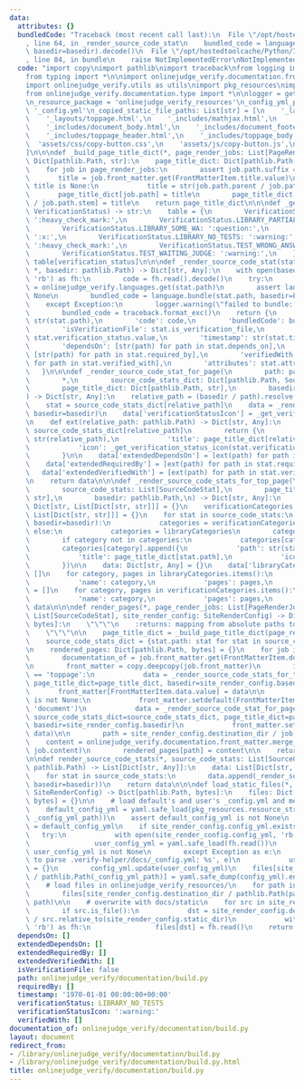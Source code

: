 ```yaml
---
data:
  attributes: {}
  bundledCode: "Traceback (most recent call last):\n  File \"/opt/hostedtoolcache/Python/3.8.5/x64/lib/python3.8/site-packages/onlinejudge_verify/documentation/build.py\"\
    , line 64, in _render_source_code_stat\n    bundled_code = language.bundle(stat.path,\
    \ basedir=basedir).decode()\n  File \"/opt/hostedtoolcache/Python/3.8.5/x64/lib/python3.8/site-packages/onlinejudge_verify/languages/python.py\"\
    , line 84, in bundle\n    raise NotImplementedError\nNotImplementedError\n"
  code: "import copy\nimport pathlib\nimport traceback\nfrom logging import getLogger\n\
    from typing import *\n\nimport onlinejudge_verify.documentation.front_matter\n\
    import onlinejudge_verify.utils as utils\nimport pkg_resources\nimport yaml\n\
    from onlinejudge_verify.documentation.type import *\n\nlogger = getLogger(__name__)\n\
    \n_resource_package = 'onlinejudge_verify_resources'\n_config_yml_path: str =\
    \ '_config.yml'\n_copied_static_file_paths: List[str] = [\n    '_layouts/document.html',\n\
    \    '_layouts/toppage.html',\n    '_includes/mathjax.html',\n    '_includes/document_header.html',\n\
    \    '_includes/document_body.html',\n    '_includes/document_footer.html',\n\
    \    '_includes/toppage_header.html',\n    '_includes/toppage_body.html',\n  \
    \  'assets/css/copy-button.css',\n    'assets/js/copy-button.js',\n    'Gemfile',\n\
    ]\n\n\ndef _build_page_title_dict(*, page_render_jobs: List[PageRenderJob]) ->\
    \ Dict[pathlib.Path, str]:\n    page_title_dict: Dict[pathlib.Path, str] = {}\n\
    \    for job in page_render_jobs:\n        assert job.path.suffix == '.md'\n \
    \       title = job.front_matter.get(FrontMatterItem.title.value)\n        if\
    \ title is None:\n            title = str(job.path.parent / job.path.stem)\n \
    \       page_title_dict[job.path] = title\n        page_title_dict[job.path.parent\
    \ / job.path.stem] = title\n    return page_title_dict\n\n\ndef _get_verification_status_icon(verification_status:\
    \ VerificationStatus) -> str:\n    table = {\n        VerificationStatus.LIBRARY_ALL_AC:\
    \ ':heavy_check_mark:',\n        VerificationStatus.LIBRARY_PARTIAL_AC: ':question:',\n\
    \        VerificationStatus.LIBRARY_SOME_WA: ':question:',\n        VerificationStatus.LIBRARY_ALL_WA:\
    \ ':x:',\n        VerificationStatus.LIBRARY_NO_TESTS: ':warning:',\n        VerificationStatus.TEST_ACCEPTED:\
    \ ':heavy_check_mark:',\n        VerificationStatus.TEST_WRONG_ANSWER: ':x:',\n\
    \        VerificationStatus.TEST_WAITING_JUDGE: ':warning:',\n    }\n    return\
    \ table[verification_status]\n\n\ndef _render_source_code_stat(stat: SourceCodeStat,\
    \ *, basedir: pathlib.Path) -> Dict[str, Any]:\n    with open(basedir / stat.path,\
    \ 'rb') as fh:\n        code = fh.read().decode()\n    try:\n        language\
    \ = onlinejudge_verify.languages.get(stat.path)\n        assert language is not\
    \ None\n        bundled_code = language.bundle(stat.path, basedir=basedir).decode()\n\
    \    except Exception:\n        logger.warning(\"failed to bundle: %s\", str(stat.path))\n\
    \        bundled_code = traceback.format_exc()\n    return {\n        'path':\
    \ str(stat.path),\n        'code': code,\n        'bundledCode': bundled_code,\n\
    \        'isVerificationFile': stat.is_verification_file,\n        'verificationStatus':\
    \ stat.verification_status.value,\n        'timestamp': str(stat.timestamp),\n\
    \        'dependsOn': [str(path) for path in stat.depends_on],\n        'requiredBy':\
    \ [str(path) for path in stat.required_by],\n        'verifiedWith': [str(path)\
    \ for path in stat.verified_with],\n        'attributes': stat.attributes,\n \
    \   }\n\n\ndef _render_source_code_stat_for_page(\n        path: pathlib.Path,\n\
    \        *,\n        source_code_stats_dict: Dict[pathlib.Path, SourceCodeStat],\n\
    \        page_title_dict: Dict[pathlib.Path, str],\n        basedir: pathlib.Path,\n\
    ) -> Dict[str, Any]:\n    relative_path = (basedir / path).resolve().relative_to(basedir)\n\
    \    stat = source_code_stats_dict[relative_path]\n    data = _render_source_code_stat(stat,\
    \ basedir=basedir)\n    data['verificationStatusIcon'] = _get_verification_status_icon(stat.verification_status)\n\
    \n    def ext(relative_path: pathlib.Path) -> Dict[str, Any]:\n        stat =\
    \ source_code_stats_dict[relative_path]\n        return {\n            'path':\
    \ str(relative_path),\n            'title': page_title_dict[relative_path],\n\
    \            'icon': _get_verification_status_icon(stat.verification_status),\n\
    \        }\n\n    data['extendedDependsOn'] = [ext(path) for path in stat.depends_on]\n\
    \    data['extendedRequiredBy'] = [ext(path) for path in stat.required_by]\n \
    \   data['extendedVerifiedWith'] = [ext(path) for path in stat.verified_with]\n\
    \n    return data\n\n\ndef _render_source_code_stats_for_top_page(\n        *,\n\
    \        source_code_stats: List[SourceCodeStat],\n        page_title_dict: Dict[pathlib.Path,\
    \ str],\n        basedir: pathlib.Path,\n) -> Dict[str, Any]:\n    libraryCategories:\
    \ Dict[str, List[Dict[str, str]]] = {}\n    verificationCategories: Dict[str,\
    \ List[Dict[str, str]]] = {}\n    for stat in source_code_stats:\n        if utils.is_verification_file(stat.path,\
    \ basedir=basedir):\n            categories = verificationCategories\n       \
    \ else:\n            categories = libraryCategories\n        category = str(stat.path.parent)\n\
    \        if category not in categories:\n            categories[category] = []\n\
    \        categories[category].append({\n            'path': str(stat.path),\n\
    \            'title': page_title_dict[stat.path],\n            'icon': _get_verification_status_icon(stat.verification_status),\n\
    \        })\n\n    data: Dict[str, Any] = {}\n    data['libraryCategories'] =\
    \ []\n    for category, pages in libraryCategories.items():\n        data['libraryCategories'].append({\n\
    \            'name': category,\n            'pages': pages,\n        })\n    data['verificationCategories']\
    \ = []\n    for category, pages in verificationCategories.items():\n        data['verificationCategories'].append({\n\
    \            'name': category,\n            'pages': pages,\n        })\n    return\
    \ data\n\n\ndef render_pages(*, page_render_jobs: List[PageRenderJob], source_code_stats:\
    \ List[SourceCodeStat], site_render_config: SiteRenderConfig) -> Dict[pathlib.Path,\
    \ bytes]:\n    \"\"\"\n    :returns: mapping from absolute paths to file contents\n\
    \    \"\"\"\n\n    page_title_dict = _build_page_title_dict(page_render_jobs=page_render_jobs)\n\
    \    source_code_stats_dict = {stat.path: stat for stat in source_code_stats}\n\
    \n    rendered_pages: Dict[pathlib.Path, bytes] = {}\n    for job in page_render_jobs:\n\
    \        documentation_of = job.front_matter.get(FrontMatterItem.documentation_of.value)\n\
    \n        front_matter = copy.deepcopy(job.front_matter)\n        if front_matter.get(FrontMatterItem.layout.value)\
    \ == 'toppage':\n            data = _render_source_code_stats_for_top_page(source_code_stats=source_code_stats,\
    \ page_title_dict=page_title_dict, basedir=site_render_config.basedir)\n     \
    \       front_matter[FrontMatterItem.data.value] = data\n\n        elif documentation_of\
    \ is not None:\n            front_matter.setdefault(FrontMatterItem.layout.value,\
    \ 'document')\n            data = _render_source_code_stat_for_page(pathlib.Path(documentation_of),\
    \ source_code_stats_dict=source_code_stats_dict, page_title_dict=page_title_dict,\
    \ basedir=site_render_config.basedir)\n            front_matter.setdefault(FrontMatterItem.data.value,\
    \ data)\n\n        path = site_render_config.destination_dir / job.path\n    \
    \    content = onlinejudge_verify.documentation.front_matter.merge_front_matter(front_matter,\
    \ job.content)\n        rendered_pages[path] = content\n\n    return rendered_pages\n\
    \n\ndef render_source_code_stats(*, source_code_stats: List[SourceCodeStat], basedir:\
    \ pathlib.Path) -> List[Dict[str, Any]]:\n    data: List[Dict[str, Any]] = []\n\
    \    for stat in source_code_stats:\n        data.append(_render_source_code_stat(stat,\
    \ basedir=basedir))\n    return data\n\n\ndef load_static_files(*, site_render_config:\
    \ SiteRenderConfig) -> Dict[pathlib.Path, bytes]:\n    files: Dict[pathlib.Path,\
    \ bytes] = {}\n\n    # load default's and user's _config.yml and merge them\n\
    \    default_config_yml = yaml.safe_load(pkg_resources.resource_string(_resource_package,\
    \ _config_yml_path))\n    assert default_config_yml is not None\n    config_yml\
    \ = default_config_yml\n    if site_render_config.config_yml.exists():\n     \
    \   try:\n            with open(site_render_config.config_yml, 'rb') as fh:\n\
    \                user_config_yml = yaml.safe_load(fh.read())\n            assert\
    \ user_config_yml is not None\n        except Exception as e:\n            logger.exception('failed\
    \ to parse .verify-helper/docs/_config.yml: %s', e)\n            user_config_yml\
    \ = {}\n        config_yml.update(user_config_yml)\n    files[site_render_config.destination_dir\
    \ / pathlib.Path(_config_yml_path)] = yaml.safe_dump(config_yml).encode()\n\n\
    \    # load files in onlinejudge_verify_resources/\n    for path in _copied_static_file_paths:\n\
    \        files[site_render_config.destination_dir / pathlib.Path(path)] = pkg_resources.resource_string(_resource_package,\
    \ path)\n\n    # overwrite with docs/static\n    for src in site_render_config.static_dir.glob('**/*'):\n\
    \        if src.is_file():\n            dst = site_render_config.destination_dir\
    \ / src.relative_to(site_render_config.static_dir)\n            with open(src,\
    \ 'rb') as fh:\n                files[dst] = fh.read()\n    return files\n"
  dependsOn: []
  extendedDependsOn: []
  extendedRequiredBy: []
  extendedVerifiedWith: []
  isVerificationFile: false
  path: onlinejudge_verify/documentation/build.py
  requiredBy: []
  timestamp: '1970-01-01 00:00:00+00:00'
  verificationStatus: LIBRARY_NO_TESTS
  verificationStatusIcon: ':warning:'
  verifiedWith: []
documentation_of: onlinejudge_verify/documentation/build.py
layout: document
redirect_from:
- /library/onlinejudge_verify/documentation/build.py
- /library/onlinejudge_verify/documentation/build.py.html
title: onlinejudge_verify/documentation/build.py
---
```

